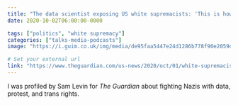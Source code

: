 ```yaml
---
title: "The data scientist exposing US white supremacists: 'This is how you fight Nazis'"
date: 2020-10-02T06:00:00-0000

tags: ["politics", "white supremacy"]
categories: ["talks-media-podcasts"]
image: "https://i.guim.co.uk/img/media/de95faa5447e24d1286b778f90e2059dba459def/1293_1174_2915_1750/master/2915.jpg?width=1200&height=630&quality=85&auto=format&fit=crop&overlay-align=bottom%2Cleft&overlay-width=100p&overlay-base64=L2ltZy9zdGF0aWMvb3ZlcmxheXMvdGctZGVmYXVsdC5wbmc&enable=upscale&s=be6684d4d665d4c63489575e85a5375d"

# Set your external url
link: "https://www.theguardian.com/us-news/2020/oct/01/white-supremacist-protest-activism-emily-gorcenski"
---
```


I was profiled by Sam Levin for _The Guardian_ about fighting Nazis with data, protest, and trans rights.
